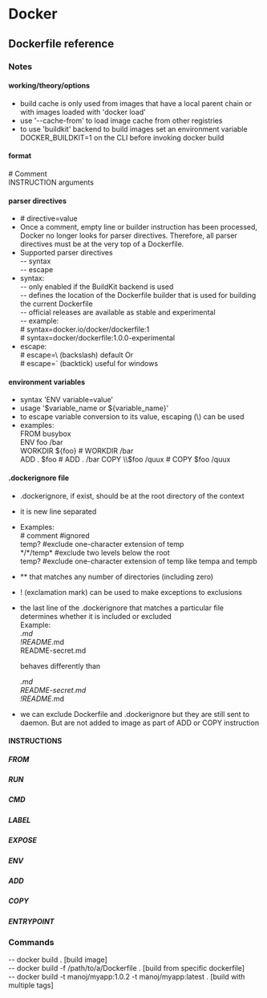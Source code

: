 # Docker
## Dockerfile reference
### Notes
#### working/theory/options
- build cache is only used from images that have a local parent chain or with images loaded with 'docker load'
- use '--cache-from' to load image cache from other registries
- to use 'buildkit' backend to build images set an environment variable DOCKER_BUILDKIT=1 on the CLI before invoking docker build

#### format
\# Comment  
INSTRUCTION arguments

#### parser directives
- \# directive=value 
- Once a comment, empty line or builder instruction has been processed, Docker no longer looks for parser directives. Therefore, all     parser directives must be at the very top of a Dockerfile.
- Supported parser directives  
-- syntax  
-- escape  
- syntax:   
  -- only enabled if the BuildKit backend is used  
  -- defines the location of the Dockerfile builder that is used for building the current Dockerfile    
  -- official releases are available as stable and experimental  
  -- example:    
      \# syntax=docker.io/docker/dockerfile:1  
      \# syntax=docker/dockerfile:1.0.0-experimental  
 - escape:   
    \# escape=\ (backslash) default
      Or  
    \# escape=\` (backtick)  useful for windows 

#### environment variables
- syntax 'ENV variable=value'  
- usage '$variable_name or ${variable_name}'  
- to escape variable conversion to its value, escaping (\\) can be used  
- examples:   
  FROM busybox  
  ENV foo /bar  
  WORKDIR ${foo}   # WORKDIR /bar  
  ADD . $foo       # ADD . /bar  
  COPY \\$foo /quux # COPY $foo /quux  

#### .dockerignore file
- .dockerignore, if exist, should be at the root directory of the context  
- it is new line separated  
- Examples:  
  \# comment \#ignored  
  temp? \#exclude one-character extension of temp  
  \*/\*/temp* \#exclude two levels below the root  
  temp? \#exclude one-character extension of temp like tempa and tempb  
- ** that matches any number of directories (including zero)  
- ! (exclamation mark) can be used to make exceptions to exclusions  
-  the last line of the .dockerignore that matches a particular file determines whether it is included or excluded  
   Example:    
    *.md  
    !README*.md  
    README-secret.md  
    
    behaves differently than   
    
    *.md  
    README-secret.md  
    !README*.md  
  - we can exclude Dockerfile and .dockerignore but they are still sent to daemon. But are not added to image as part of ADD or COPY instruction  

#### INSTRUCTIONS
##### FROM
##### RUN
##### CMD
##### LABEL
##### EXPOSE
##### ENV
##### ADD
##### COPY
##### ENTRYPOINT
### Commands  
-- docker build . [build image]  
-- docker build -f /path/to/a/Dockerfile . [build from specific dockerfile]  
-- docker build -t manoj/myapp:1.0.2 -t manoj/myapp:latest . [build with multiple tags]  

